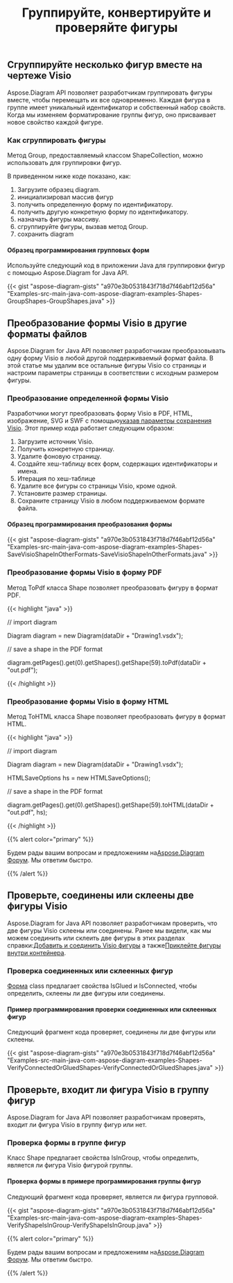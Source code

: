 ﻿---
title: Группируйте, конвертируйте и проверяйте фигуры
type: docs
weight: 50
url: /ru/java/group-convert-and-verify-shapes/
---
## **Сгруппируйте несколько фигур вместе на чертеже Visio**
Aspose.Diagram API позволяет разработчикам группировать фигуры вместе, чтобы перемещать их все одновременно. Каждая фигура в группе имеет уникальный идентификатор и собственный набор свойств. Когда мы изменяем форматирование группы фигур, оно присваивает новое свойство каждой фигуре.
### **Как сгруппировать фигуры**
Метод Group, предоставляемый классом ShapeCollection, можно использовать для группировки фигур.

В приведенном ниже коде показано, как:

1. Загрузите образец diagram.
1. инициализировал массив фигур
1. получить определенную форму по идентификатору.
1. получить другую конкретную форму по идентификатору.
1. назначать фигуры массиву.
1. сгруппируйте фигуры, вызвав метод Group.
1. сохранить diagram
#### **Образец программирования групповых форм**
Используйте следующий код в приложении Java для группировки фигур с помощью Aspose.Diagram for Java API.

{{< gist "aspose-diagram-gists" "a970e3b0531843f718d7f46abf12d56a" "Examples-src-main-java-com-aspose-diagram-examples-Shapes-GroupShapes-GroupShapes.java" >}}
## **Преобразование формы Visio в другие форматы файлов**
Aspose.Diagram for Java API позволяет разработчикам преобразовывать одну форму Visio в любой другой поддерживаемый формат файла. В этой статье мы удалим все остальные фигуры Visio со страницы и настроим параметры страницы в соответствии с исходным размером фигуры.
### **Преобразование определенной формы Visio**
 Разработчики могут преобразовать форму Visio в PDF, HTML, изображение, SVG и SWF с помощью[указав параметры сохранения Visio]().
Этот пример кода работает следующим образом:

1. Загрузите источник Visio.
1. Получить конкретную страницу.
1. Удалите фоновую страницу.
1. Создайте хеш-таблицу всех форм, содержащих идентификаторы и имена.
1. Итерация по хеш-таблице
1. Удалите все фигуры со страницы Visio, кроме одной.
1. Установите размер страницы.
1. Сохраните страницу Visio в любом поддерживаемом формате файла.
#### **Образец программирования преобразования формы**
{{< gist "aspose-diagram-gists" "a970e3b0531843f718d7f46abf12d56a" "Examples-src-main-java-com-aspose-diagram-examples-Shapes-SaveVisioShapeInOtherFormats-SaveVisioShapeInOtherFormats.java" >}}
### **Преобразование формы Visio в форму PDF**
Метод ToPdf класса Shape позволяет преобразовать фигуру в формат PDF.

{{< highlight "java" >}}

 // import diagram

Diagram diagram = new Diagram(dataDir + "Drawing1.vsdx");

// save a shape in the PDF format

diagram.getPages().get(0).getShapes().getShape(59).toPdf(dataDir + "out.pdf");

{{< /highlight >}}
### **Преобразование формы Visio в форму HTML**
Метод ToHTML класса Shape позволяет преобразовать фигуру в формат HTML.

{{< highlight "java" >}}

 // import diagram

Diagram diagram = new Diagram(dataDir + "Drawing1.vsdx");

HTMLSaveOptions hs = new HTMLSaveOptions();

// save a shape in the PDF format

diagram.getPages().get(0).getShapes().getShape(59).toHTML(dataDir + "out.pdf", hs);

{{< /highlight >}}

{{% alert color="primary" %}} 

 Будем рады вашим вопросам и предложениям на[Aspose.Diagram Форум](https://forum.aspose.com/c/diagram/17). Мы ответим быстро.

{{% /alert %}} 
## **Проверьте, соединены или склеены две фигуры Visio**
 Aspose.Diagram for Java API позволяет разработчикам проверить, что две фигуры Visio склеены или соединены. Ранее мы видели, как мы можем соединить или склеить две фигуры в этих разделах справки:[Добавить и соединить Visio фигуры](/diagram/ru/java/add-and-connect-visio-shapes/) а также[Приклейте фигуры внутри контейнера](/diagram/ru/java/working-with-shapes-gluing/).
### **Проверка соединенных или склеенных фигур**
[Форма](https://reference.aspose.com/diagram/java/com.aspose.diagram/shape) class предлагает свойства IsGlued и IsConnected, чтобы определить, склеены ли две фигуры или соединены.
#### **Пример программирования проверки соединенных или склеенных фигур**
Следующий фрагмент кода проверяет, соединены ли две фигуры или склеены.

{{< gist "aspose-diagram-gists" "a970e3b0531843f718d7f46abf12d56a" "Examples-src-main-java-com-aspose-diagram-examples-Shapes-VerifyConnectedOrGluedShapes-VerifyConnectedOrGluedShapes.java" >}}
## **Проверьте, входит ли фигура Visio в группу фигур**
Aspose.Diagram for Java API позволяет разработчикам проверять, входит ли фигура Visio в группу фигур или нет.
### **Проверка формы в группе фигур**
Класс Shape предлагает свойства IsInGroup, чтобы определить, является ли фигура Visio фигурой группы.
#### **Проверка формы в примере программирования группы фигур**
Следующий фрагмент кода проверяет, является ли фигура групповой.

{{< gist "aspose-diagram-gists" "a970e3b0531843f718d7f46abf12d56a" "Examples-src-main-java-com-aspose-diagram-examples-Shapes-VerifyShapeIsInGroup-VerifyShapeIsInGroup.java" >}}

{{% alert color="primary" %}} 

 Будем рады вашим вопросам и предложениям на[Aspose.Diagram Форум](https://forum.aspose.com/c/diagram/17). Мы ответим быстро.

{{% /alert %}}
